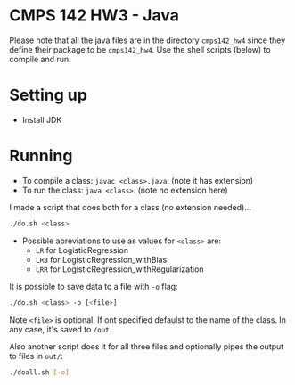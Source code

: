 # CMPS 142 HW3 - Java

Please note that all the java files are in the directory `cmps142_hw4` since
they define their package to be `cmps142_hw4`. Use the shell scripts (below) to
compile and run.

# Setting up

* Install JDK

# Running

* To compile a class: `javac <class>.java`. (note it has extension)
* To run the class: `java <class>`. (note no extension here)

I made a script that does both for a class (no extension needed)...
```bash
./do.sh <class>
```
* Possible abreviations to use as values for `<class>` are:
    - `LR` for LogisticRegression
    - `LRB` for LogisticRegression_withBias
    - `LRR` for LogisticRegression_withRegularization

It is possible to save data to a file with `-o` flag:
```bash
./do.sh <class> -o [<file>]
```
Note `<file>` is optional. If ont specified defaulst to the name of the class. In any case, it's saved to `/out`.

Also another script does it for all three files and  optionally pipes the output to files in `out/`:
```bash
./doall.sh [-o]
```
